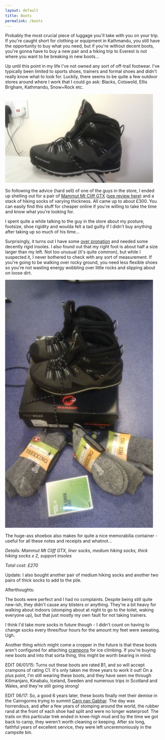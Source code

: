 ```yaml
---
layout: default
title: Boots
permalink: /boots
---
```

Probably the most crucial piece of luggage you'll take with you on your trip. If you're caught short for clothing or equipment in Kathmandu, you still have the opportunity to buy what you need, but if you're without decent boots, you're gonna have to buy a new pair and a hiking trip to Everest is not where you want to be breaking in new boots...

Up until this point in my life I've not owned any sort of off-trail footwear. I've typically been limited to sports shoes, trainers and formal shoes and didn't really know what to look for. Luckily, there seems to be quite a few outdoor stores around where I work that I could go ask: Blacks, Cotswold, Ellis Brigham, Kathmandu, Snow+Rock etc.

![](assets/optimised/boots.jpg "Mammut Mt Cliff GTX")

So following the advice (hard sell) of one of the guys in the store, I ended up shelling out for a pair of [Mammut Mt Cliff GTX](http://www.snowandrock.com/mammut%20men's%20mt%20cliff%20gtx/mammut/ski-snowboard-outdoor-sports/fcp-product/16370) ([see review here](http://www.outdoorsmagic.com/gear-news/just-in---mammut-mt-cliff-gtx/7809.html)) and a stack of hiking socks of varying thickness. All came up to about £300. You can easily find this stuff for cheaper online if you're willing to take the time and know what you're looking for.

I spent quite a while talking to the guy in the store about my posture, footsize, shoe rigidity and woulda felt a tad guilty if I didn't buy anything after taking up so much of his time...

Surprisingly, it turns out I have some [over pronation](http://www.sportsinjuryclinic.net/cybertherapist/general/pronate.htm) and needed some decently rigid insoles. I also found out that my right foot is about half a size larger than my left. Not too unusual (it's quite common), but while I suspected it, I never bothered to check with any sort of measurement. If you're going to be walking over rocky ground, you need less flexible shoes so you're not wasting energy wobbling over little rocks and slipping about on loose dirt.

![](assets/optimised/footwear.jpg "Boots and Stuff")

The huge-ass shoebox also makes for quite a nice memorabilia container - useful for all these notes and receipts and whatnot...

*Details: Mammut Mt Cliff GTX, liner socks, medium hiking socks, thick hiking socks x 2, support insoles*

*Total cost: £270*

Update: I also bought another pair of medium hiking socks and another two pairs of thick socks to add to the pile.

Afterthoughts:

The boots were perfect and I had no complaints. Despite being still quite new-ish, they didn't cause any blisters or anything. They're a bit heavy for walking about indoors (stomping about at night to go to the toilet, waking everyone up), but that just mostly my own fault for not taking trainers.

I think I'd take more socks in future though - I didn't count on having to change socks every three/four hours for the amount my feet were sweating. Ugh.

Another thing which might come a cropper in the future is that these boots aren't configured for attaching [crampons](http://en.wikipedia.org/wiki/Crampons) for ice climbing. If you're buying new boots and into that sorta thing, this might be worth bearing in mind.

EDIT 06/01/15: Turns out these boots are rated B1, and so will accept crampons of rating C1. It's only taken me three years to work it out! On a plus point, I'm still wearing these boots, and they have seen me through Kilimanjaro, Kinabalu, Iceland, Sweden and numerous trips in Scotland and Wales, and they're still going strong!

EDIT 06/17: So, a good 6 years later, these boots finally met their demise in the Cairngorms trying to summit [Carn nan Gabhar](https://www.walkhighlands.co.uk/munros/carn-nan-gabhar.php). The day was horrendous, and after a few years of stomping around the world, the rubber rand at the front of each shoe had split and were no longer waterproof. The trails on this particular trek ended in knee-high mud and by the time we got back to camp, they weren't worth cleaning or keeping. After six long, faithful years of excellent service, they were left unceremoniously in the campsite bin.